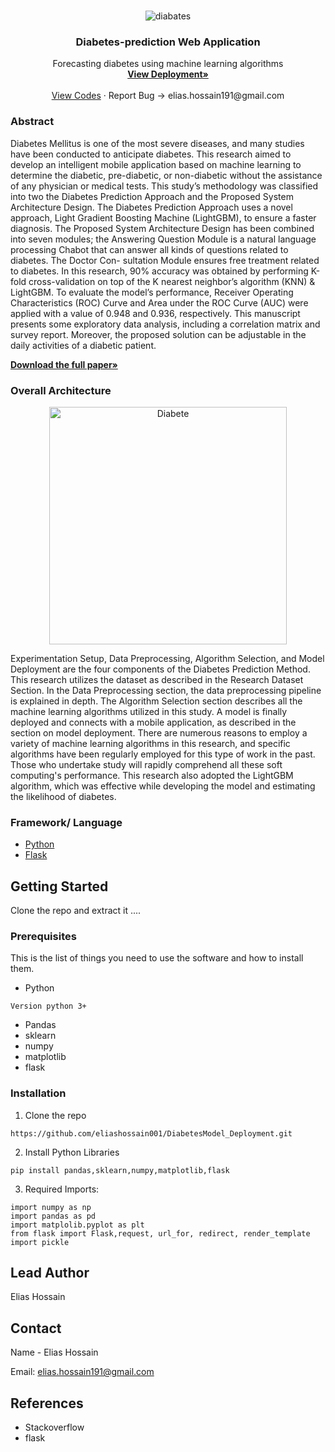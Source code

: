 <br />
<p align="center">
  <a href="https://github.com/eliashossain001/DiabetesModel_Deployment">
   
  </a>
     <img src="https://encrypted-tbn0.gstatic.com/images?q=tbn:ANd9GcScDpcfouWyxASZ6BWhVRP__l2USpXwXEJkEfDmJVZWuYt_5Z7IWvdNeksjykcjPO2ddDY&usqp=CAU" alt="diabates">  
  <h3 align="center">Diabetes-prediction Web Application</h3>

  <p align="center">
    Forecasting diabetes using machine learning algorithms 
    <br />
    <a href="https://diabetes-prediction01.herokuapp.com/"><strong>View Deployment»</strong></a>
    <br />
    <br />
    <a href="https://github.com/eliashossain001/DiabetesModel_Deployment">View Codes</a>
    ·
    <a>Report Bug -> elias.hossain191@gmail.com</a>
    
  </p>
</p>


### Abstract 
Diabetes Mellitus is one of the most severe diseases, and many studies have been conducted to anticipate diabetes. This research aimed to develop an intelligent mobile application based on machine learning to determine the diabetic, pre-diabetic, or non-diabetic without the assistance of any physician or medical tests. This study’s methodology was classified into two the Diabetes Prediction Approach and the Proposed System Architecture Design. The Diabetes Prediction Approach uses a novel approach, Light Gradient Boosting Machine (LightGBM), to ensure a faster diagnosis. The Proposed System Architecture Design has been combined into seven modules; the Answering Question Module is a natural language processing Chabot that can answer all kinds of questions related to diabetes. The Doctor Con- sultation Module ensures free treatment related to diabetes. In this research, 90% accuracy was obtained by performing K-fold cross-validation on top of the K nearest neighbor’s algorithm (KNN) & LightGBM. To evaluate the model’s performance, Receiver Operating Characteristics (ROC) Curve and Area under the ROC Curve (AUC) were applied with a value of 0.948 and 0.936, respectively. This manuscript presents some exploratory data analysis, including a correlation matrix and survey report. Moreover, the proposed solution can be adjustable in the daily activities of a diabetic patient. 

<a href="https://www.techscience.com/cmc/v72n1/46912"><strong>Download the full paper»</strong></a>


### Overall Architecture 

<center><img width="380" alt="Diabete" src="https://user-images.githubusercontent.com/54431128/193620080-41f5eae8-c1e7-4fa2-9f93-c45ebd1856ac.PNG"> </center>

Experimentation Setup, Data Preprocessing, Algorithm Selection, and Model Deployment are the four components of the Diabetes Prediction Method. This research utilizes the dataset as described in the Research Dataset Section. In the Data Preprocessing section, the data preprocessing pipeline is explained in depth. The Algorithm Selection section describes all the machine learning algorithms utilized in this study. A model is finally deployed and connects with a mobile application, as described in the section on model deployment. There are numerous reasons to employ a variety of machine learning algorithms in this research, and specific algorithms have been regularly employed for this type of work in the past. Those who undertake study will rapidly comprehend all these soft computing's performance. This research also adopted the LightGBM algorithm, which was effective while developing the model and estimating the likelihood of diabetes. 


### Framework/ Language

* [Python](python)
* [Flask](flask)



<!-- GETTING STARTED -->
## Getting Started

Clone the repo and extract it ....

### Prerequisites

This is the list of things you need to use the software and how to install them.
* Python
```
Version python 3+
```
* Pandas
* sklearn
* numpy
* matplotlib
* flask

### Installation
 
1. Clone the repo
```
https://github.com/eliashossain001/DiabetesModel_Deployment.git
```
2. Install Python Libraries
```
pip install pandas,sklearn,numpy,matplotlib,flask

```

3. Required Imports:
```
import numpy as np
import pandas as pd
import matplolib.pyplot as plt
from flask import Flask,request, url_for, redirect, render_template
import pickle
```
## Lead Author

Elias Hossain 



<!-- CONTACT -->
## Contact

Name - Elias Hossain 

Email: elias.hossain191@gmail.com 


## References
* Stackoverflow
* flask
